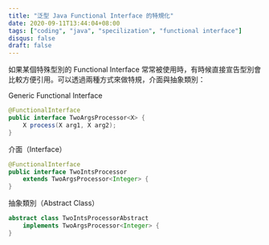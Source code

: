 ```yaml
---
title: "泛型 Java Functional Interface 的特規化"
date: 2020-09-11T13:44:04+08:00
tags: ["coding", "java", "specilization", "functional interface"]
disqus: false
draft: false
---
```


如果某個特殊型別的 Functional Interface 常常被使用時，有時候直接宣告型別會比較方便引用。可以透過兩種方式來做特規，介面與抽象類別：

Generic Functional Interface

```java
@FunctionalInterface
public interface TwoArgsProcessor<X> {
    X process(X arg1, X arg2);
}
```

介面（Interface）

```java
@FunctionalInterface
public interface TwoIntsProcessor
    extends TwoArgsProcessor<Integer> {
}
```

抽象類別（Abstract Class）

```java
abstract class TwoIntsProcessorAbstract
    implements TwoArgsProcessor<Integer> {
}
```